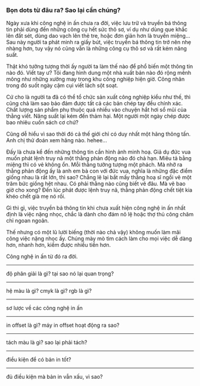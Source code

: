 ### Bọn dots từ đâu ra? Sao lại cần chúng?
Ngày xưa khi công nghệ in ấn chưa ra đời, việc lưu trữ và truyền bá thông tin phải dùng đến những công cụ hết sức thô sơ, ví dụ như dùng que khắc lên đất sét, dùng dao vạch lên thẻ tre, hoặc đơn giản hơn là truyền miệng... Sau này người ta phát minh ra giấy bút, việc truyền bá thông tin trở nên nhẹ nhàng hơn, tuy vậy nó cũng vẫn là những công cụ thô sơ và rất kém năng suất.

Thật khó tưởng tượng thời ấy người ta làm thế nào để phổ biến một thông tin nào đó. Viết tay ư? Tôi đang hình dung một nhà xuất bản nào đó rộng mênh mông như những xưởng may trong khu công nghiệp hiện giờ. Công nhân trong đó suốt ngày cặm cụi viết lách sột soạt. 

Cứ cho là người ta đã có thể tổ chức sản xuất công nghiệp kiểu như thế, thì cũng chả làm sao bảo đảm được tất cả các bản chép tay đều chính xác. Chất lượng sản phẩm phụ thuộc quá nhiều vào chuyện hắt hơi sổ mũi của thằng viết. Năng suất lại kém đến thảm hại. Một người một ngày chép được bao nhiêu cuốn sách cơ chứ?

Cũng dễ hiểu vì sao thời đó cả thế giới chỉ có duy nhất một hãng thông tấn. Anh chị thử đoán xem hãng nào. hehee...

Đấy là chưa kể đến những thông tin cần hình ảnh minh hoạ. Giả dụ đức vua muốn phát lệnh truy nã một thằng phản động nào đó chả hạn. Miêu tả bằng miệng thì có vẻ không ổn. Mỗi thằng tưởng tượng một phách. Mà nhỡ ra thằng phản động ấy là anh em bà con với đức vua, nghĩa là những đặc điểm giống nhau là rất lớn, thì sao? Chẳng lẽ lại bắt mấy thằng hoạ sĩ ngồi vẽ một trăm bức giống hệt nhau. Có phải thằng nào cũng biết vẽ đâu. Mà vẽ bao giờ cho xong? Đến lúc phát được lệnh truy nã, thằng phản động chết tiệt kia khéo chết già mẹ nó rồi.

Gì thì gì, việc truyền bá thông tin khi chưa xuất hiện công nghệ in ấn nhất định là việc nặng nhọc, chắc là dành cho đám nô lệ hoặc thợ thủ công chăm chỉ ngoan ngoãn.

Thế nhưng có một lũ lười biếng (thời nào chả vậy) không muốn làm mãi công việc nặng nhọc ấy. Chúng mày mò tìm cách làm cho mọi việc dễ dàng hơn, nhanh hơn, kiếm được nhiều tiền hơn.

Công nghệ in ấn từ đó ra đời.

---

độ phân giải là gì? tại sao nó lại quan trọng?

---

hệ màu là gì? cmyk là gì? rgb là gì?

---

sơ lược về các công nghệ in ấn

---

in offset là gì? máy in offset hoạt động ra sao?

---

tách màu là gì? sao lại phải tách?

---

điều kiện để có bản in tốt?

---

đủ điều kiện mà bản in vẫn xấu, vì sao?
